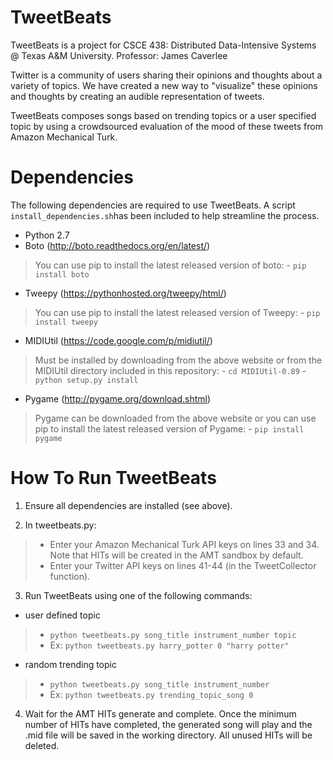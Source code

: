 TweetBeats
============

TweetBeats is a project for CSCE 438: Distributed Data-Intensive Systems @ Texas A&M University. Professor: James Caverlee

Twitter is a community of users sharing their opinions and thoughts about a
variety of topics. We have created a new way to "visualize" these opinions and
thoughts by creating an audible representation of tweets.

TweetBeats composes songs based on trending topics or a user specified topic
by using a crowdsourced evaluation of the mood of these tweets from Amazon Mechanical Turk. 

Dependencies
============

The following dependencies are required to use TweetBeats. A script `install_dependencies.sh`has been included to help streamline the process.

- Python 2.7
- Boto (http://boto.readthedocs.org/en/latest/)
> You can use pip to install the latest released version of boto:
	- `pip install boto`

- Tweepy (https://pythonhosted.org/tweepy/html/)
> You can use pip to install the latest released version of Tweepy:
	- `pip install tweepy`

- MIDIUtil (https://code.google.com/p/midiutil/)
> Must be installed by downloading from the above website or from the MIDIUtil directory included in this repository:
	- `cd MIDIUtil-0.89`
	- `python setup.py install`

- Pygame (http://pygame.org/download.shtml)
> Pygame can be downloaded from the above website or you can use pip to install the latest released version of Pygame:
	- `pip install pygame`
	
How To Run TweetBeats
============

1) Ensure all dependencies are installed (see above).

2) In tweetbeats.py:
> - Enter your Amazon Mechanical Turk API keys on lines 33 and 34. Note that HITs will be created in the AMT sandbox by default.
> - Enter your Twitter API keys on lines 41-44 (in the TweetCollector function).

3) Run TweetBeats using one of the following commands:

- user defined topic
>	- `python tweetbeats.py song_title instrument_number topic`
>	- Ex: `python tweetbeats.py harry_potter 0 "harry potter"`

- random trending topic
>	- `python tweetbeats.py song_title instrument_number`
>	- Ex: `python tweetbeats.py trending_topic_song 0`

4) Wait for the AMT HITs generate and complete. Once the minimum number of HITs have completed, the generated song will play and the .mid file will be saved in the working directory. All unused HITs will be deleted.
